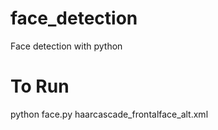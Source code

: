 # face_detection
Face detection with python  

# To Run  
python face.py haarcascade_frontalface_alt.xml  

